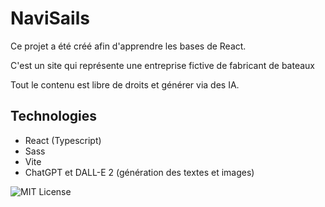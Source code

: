 # NaviSails

Ce projet a été créé afin d'apprendre les bases de React.

C'est un site qui représente une entreprise fictive de fabricant de bateaux

Tout le contenu est libre de droits et générer via des IA.

## Technologies

* React (Typescript)
* Sass
* Vite
* ChatGPT et DALL-E 2 (génération des textes et images)

![MIT License](https://img.shields.io/badge/License-MIT-green.svg)


